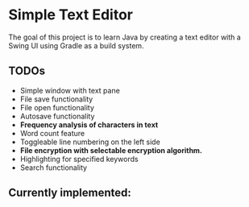# Simple Text Editor

The goal of this project is to learn Java by creating a text editor with a Swing UI using Gradle as a build system.

## TODOs

- Simple window with text pane
- File save functionality
- File open functionality
- Autosave functionality
- **Frequency analysis of characters in text**
- Word count feature
- Toggleable line numbering on the left side
- **File encryption with selectable encryption algorithm.**
- Highlighting for specified keywords
- Search functionality

## Currently implemented:
